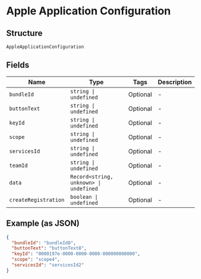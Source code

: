 
# Apple Application Configuration

## Structure

`AppleApplicationConfiguration`

## Fields

| Name | Type | Tags | Description |
|  --- | --- | --- | --- |
| `bundleId` | `string \| undefined` | Optional | - |
| `buttonText` | `string \| undefined` | Optional | - |
| `keyId` | `string \| undefined` | Optional | - |
| `scope` | `string \| undefined` | Optional | - |
| `servicesId` | `string \| undefined` | Optional | - |
| `teamId` | `string \| undefined` | Optional | - |
| `data` | `Record<string, unknown> \| undefined` | Optional | - |
| `createRegistration` | `boolean \| undefined` | Optional | - |

## Example (as JSON)

```json
{
  "bundleId": "bundleId8",
  "buttonText": "buttonText8",
  "keyId": "0000197e-0000-0000-0000-000000000000",
  "scope": "scope4",
  "servicesId": "servicesId2"
}
```

